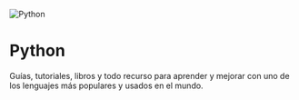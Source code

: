 ![Python](https://github.com/user-attachments/assets/e17f68e3-f290-4a2b-be03-7349bd7eb41b)

# Python
Guías, tutoriales, libros y todo recurso para aprender y mejorar con uno de los lenguajes más populares y usados en el mundo.
